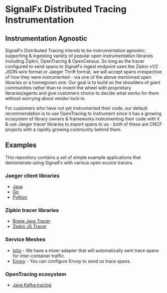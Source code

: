 # SignalFx Distributed Tracing Instrumentation

## Instrumentation Agnostic
SignalFx Distributed Tracing intends to be instrumentation agnostic; supporting &
ingesting variety of popular open instrumentation libraries including Zipkin, 
OpenTracing & OpenCensus. So long as the tracer configured to send spans to SignalFx
ingest endpoint uses the Zipkin v1/2 JSON wire format or Jaeger Thrift format, we will
accept spans irrespective of how they were instrumented - via one of the above mentioned 
open libraries or a homegrown one. Our goal is to build on the shoulders of giant 
communities rather than re-invent the wheel with proprietary libraries/agents and give 
customers choice to decide what works for them without worrying about vendor lock-in.

For customers who have not yet instrumented their code, our default recommendation is
to use OpenTracing to instrument since it has a growing ecosystem of library owners & 
frameworks instrumenting their code with it & use Jaeger tracer libraries to export 
spans to us  - both of these are CNCF projects with a rapidly growing community behind them.


## Examples
This repository contains a set of simple example applications that demonstrate
using SignalFx with various open source tracers.  


### Jaeger client libraries

 - [Java](./jaeger-java)
 - [Go](./jaeger-go)
 - [Python](./jaeger-python)

### Zipkin tracer libraries

 - [Brave Java Tracer](./zipkin-brave-java)
 - [Zipkin JS Tracer](./zipkin-js)

### Service Meshes

 - [Istio](./istio) - We have a mixer adapter that will automatically sent
     trace spans for inter-container traffic.
 - [Envoy](./envoy) - You can configure Envoy to send us trace spans.

### OpenTracing ecosystem

 - [Java Kafka tracing](./opentracing-kafka-java)
